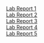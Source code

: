 [Lab Report 1](week2-lab-report.html) \
[Lab Report 2](week4-lab-report.md) \
[Lab Report 3](lab-report-3-week-6.md) \
[Lab Report 4](lab-report-4-week-8.md) \
[Lab Report 5](lab-report-5-week-10.md)